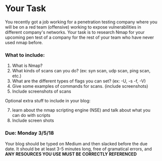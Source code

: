 # Your Task

You recently got a job working for a penetration testing company where you will be on a red team (offensive) working to expose vulnerabilities in different company's networks.
Your task is to research Nmap for your upcoming pen test of a company for the rest of your team who have never used nmap before.

### What to include:

1. What is Nmap?
2. What kinds of scans can you do? (ex: syn scan, udp scan, ping scan, etc.)
3. What are the different types of flags you can set? (ex: -U, -s -f, -V)
4. Give some examples of commands for scans. (include screenshots)
5. Include screenshots of scans

Optional extra stuff to include in your blog:

7. learn about the nmap scripting engine (NSE) and talk about what you can do with scripts
8. Include screen shots 

### Due: Monday 3/5/18
Your blog should be typed on Medium and then slacked before the due date. It should be at least 3-5 minutes long, free of gramatical errors, and **ANY RESOURCES YOU USE MUST BE CORRECTLY REFERENCED**
